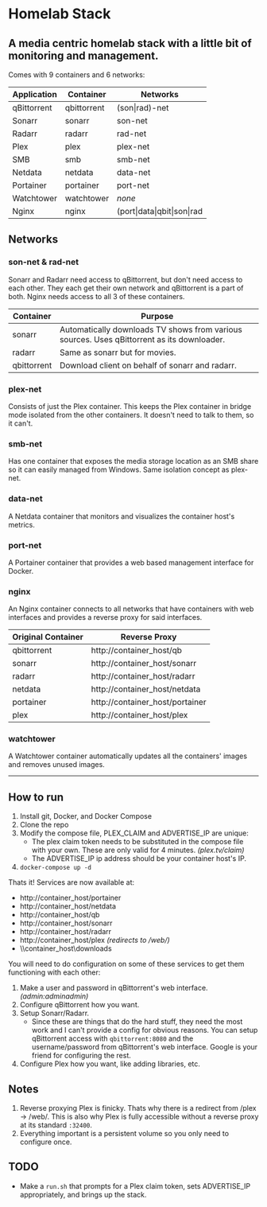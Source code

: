 # Homelab Stack
A media centric homelab stack with a little bit of monitoring and management.
-
Comes with 9 containers and 6 networks:

Application|Container|Networks
---|---|---
qBittorrent|qbittorrent|(son\|rad)-net
Sonarr|sonarr|son-net
Radarr|radarr|rad-net
Plex|plex|plex-net
SMB|smb|smb-net
Netdata|netdata|data-net
Portainer|portainer|port-net
Watchtower|watchtower|*none*
Nginx|nginx|(port\|data\|qbit\|son\|rad|plex)-net
## Networks
### **son-net & rad-net**
Sonarr and Radarr need access to qBittorrent, but don't need access to each other. They each get their own network and qBittorrent is a part of both. Nginx needs access to all 3 of these containers.

Container|Purpose
---|---
sonarr|Automatically downloads TV shows from various sources. Uses qBittorrent as its downloader.
radarr|Same as sonarr but for movies.
qbittorrent|Download client on behalf of sonarr and radarr.
### **plex-net**
Consists of just the Plex container. This keeps the Plex container in bridge mode isolated from the other containers. It doesn't need to talk to them, so it can't.
### **smb-net**
Has one container that exposes the media storage location as an SMB share so it can easily managed from Windows. Same isolation concept as plex-net.
### **data-net**
A Netdata container that monitors and visualizes the container host's metrics.
### **port-net**
A Portainer container that provides a web based management interface for Docker. 
### **nginx**
An Nginx container connects to all networks that have containers with web interfaces and provides a reverse proxy for said interfaces.

Original Container|Reverse Proxy
---|---
qbittorrent|http://container_host/qb
sonarr|http://container_host/sonarr
radarr|http://container_host/radarr
netdata|http://container_host/netdata
portainer|http://container_host/portainer
plex|http://container_host/plex
### **watchtower**
A Watchtower container automatically updates all the containers' images and removes unused images.

---
## How to run
1. Install git, Docker, and Docker Compose
2. Clone the repo
3. Modify the compose file, PLEX_CLAIM and ADVERTISE_IP are unique:
	- The plex claim token needs to be substituted in the compose file with your own. These are only valid for 4 minutes. *(plex.tv/claim)*
	- The ADVERTISE_IP ip address should be your container host's IP.
4. `docker-compose up -d`

Thats it! Services are now available at:
- http://container_host/portainer
- http://container_host/netdata
- http://container_host/qb
- http://container_host/sonarr
- http://container_host/radarr
- http://container_host/plex *(redirects to /web/)*
- \\\container_host\downloads

You will need to do configuration on some of these services to get them functioning with each other:
1. Make a user and password in qBittorrent's web interface. *(admin:adminadmin)*
2. Configure qBittorrent how you want.
3. Setup Sonarr/Radarr.
	- Since these are things that do the hard stuff, they need the most work and I can't provide a config for obvious reasons. You can setup qBittorrent access with `qbittorrent:8080` and the username/password from qBittorrent's web interface. Google is your friend for configuring the rest.
4. Configure Plex how you want, like adding libraries, etc.
## Notes
1. Reverse proxying Plex is finicky. Thats why there is a redirect from /plex -> /web/. This is also why Plex is fully accessible without a reverse proxy at its standard `:32400`.
2. Everything important is a persistent volume so you only need to configure once. 

## TODO
- Make a `run.sh` that prompts for a Plex claim token, sets ADVERTISE_IP appropriately, and brings up the stack.